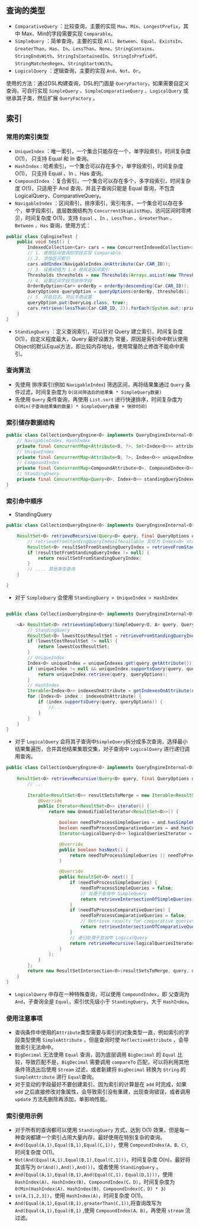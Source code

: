 ## 查询的类型

* `ComparativeQuery` ：比较查询，主要的实现 `Max`、`Min`、`LongestPrefix`，其中 Max、Min的字段需要实现 `Comparable`。
* `SimpleQuery` ：简单查询，主要的实现 `All`、`Between`、`Equal`、`ExistsIn`、`GreaterThan`、`Has`、`In`、`LessThan`、`None`、`StringContains`、`StringEndsWith`、`StringIsContainedIn`、`StringIsPrefixOf`、`StringMatchesRegex`、`StringStartsWith`。
* `LogicalQuery` ：逻辑查询，主要的实现 `And`、`Not`、`Or`。

使用的方法：通过DSL构建查询，DSL的门面是 `QueryFactory`，如果需要自定义查询，可自行实现 `SimpleQuery` 、`SimpleComparativeQuery` 、`LogicalQuery` 或继承其子类，然后扩展 `QueryFactory` 。

## 索引

### 常用的索引类型

* `UniqueIndex` ：唯一索引，一个集合只能存在一个，单字段索引，时间复杂度 O(1)， 只支持 Equal 和 In 查询。
* `HashIndex` : 哈希索引，一个集合可以存在多个，单字段索引，时间复杂度 O(1)， 只支持 Equal 、In 、Has 查询。
* `CompoundIndex` ：复合索引，一个集合可以存在多个，多字段索引，时间复杂度 O(1)，只适用于 And 查询，并且子查询只能是 Equal 查询，不包含 LogicalQuery、ComparativeQuery。
* `NavigableIndex` ：区间索引，排序索引，索引有序，一个集合可以存在多个，单字段索引，底层数据结构为 `ConcurrentSkipListMap`，访问区间时零拷贝，时间复杂度 O(1)，支持 `Equal` 、`In` 、`LessThan` 、`GreaterThan` 、`Between` 、`Has` 查询，使用方式：

````java
public class CqEngineTest {
    public void test() {
        IndexedCollection<Car> cars = new ConcurrentIndexedCollection<>();
        // 1. 使用区间查询的字段实现 Comparable
        // 2. 添加区间索引
        cars.addIndex(NavigableIndex.onAttribute(Car.CAR_ID));
        // 3. 设置阀值为 1.0 使其走区间索引
        Thresholds thresholds = new Thresholds(Arrays.asList(new Threshold(EngineThresholds.INDEX_ORDERING_SELECTIVITY, 1.0D)));
        // 4. 设置区间字段为排序字段
        OrderByOption<Car> orderBy = orderBy(descending(Car.CAR_ID));
        QueryOptions queryOption = queryOptions(orderBy, thresholds);
        // 5. 开启日志，可以不用设置
        queryOption.put(QueryLog.class, true);
        cars.retrieve(lessThan(Car.CAR_ID, 2)).forEach(System.out::println);
    }
}
````

* `StandingQuery` ：定义查询索引，可以针对 Query 建立索引，时间复杂度 O(1)，自定义程度最大，Query 最好设置为 常量，原因是索引命中默认使用Object的默认Equal方法，即比较内存地址，使用常量防止修改不能命中索引。

### 查询算法

* 先使用 排序索引(例如 `NavigableIndex`) 筛选区间，再将结果集通过 `Query` 条件过滤，时间复杂度为 `O(区间筛选后的结果集 * SimpleQuery数量)`
* 先使用 `Query` 条件查询，再使用 `List.sort` 进行快速排序，时间复杂度为 `O(Min(子查询结果集的数量) * SimpleQuery数量 + 快排时间)`

### 索引储存数据结构

```java
public class CollectionQueryEngine<O> implements QueryEngineInternal<O> {
    // NavigableIndex、HashIndex
    private final ConcurrentMap<Attribute<O, ?>, Set<Index<O>>> attributeIndexes = new ConcurrentHashMap<Attribute<O, ?>, Set<Index<O>>>();
    // UniqueIndex
    private final ConcurrentMap<Attribute<O, ?>, Index<O>> uniqueIndexes = new ConcurrentHashMap<Attribute<O, ?>, Index<O>>();
    // CompoundIndex
    private final ConcurrentMap<CompoundAttribute<O>, CompoundIndex<O>> compoundIndexes = new ConcurrentHashMap<CompoundAttribute<O>, CompoundIndex<O>>();
    // StandingQuery
    private final ConcurrentMap<Query<O>, Index<O>> standingQueryIndexes = new ConcurrentHashMap<Query<O>, Index<O>>();
}
```

### 索引命中顺序

* StandingQuery

```java
public class CollectionQueryEngine<O> implements QueryEngineInternal<O> {

    ResultSet<O> retrieveRecursive(Query<O> query, final QueryOptions queryOptions) {
        // retrieveFromStandingQueryIndexIfAvailable 实现为 Index<O> standingQueryIndex = standingQueryIndexes.get(query);
        ResultSet<O> resultSetFromStandingQueryIndex = retrieveFromStandingQueryIndexIfAvailable(query, queryOptions);
        if (resultSetFromStandingQueryIndex != null) {
            return resultSetFromStandingQueryIndex;
        }
        // .... 其他类型查询
    }

}
```

* 对于 `SimpleQuery` 会使用 `StandingQuery > UniqueIndex > HashIndex`

```java

public class CollectionQueryEngine<O> implements QueryEngineInternal<O> {

    <A> ResultSet<O> retrieveSimpleQuery(SimpleQuery<O, A> query, QueryOptions queryOptions) {
        // StandingQuery
        ResultSet<O> lowestCostResultSet = retrieveFromStandingQueryIndexIfAvailable(query, queryOptions);
        if (lowestCostResultSet != null) {
            return lowestCostResultSet;
        }
        // UniqueIndex
        Index<O> uniqueIndex = uniqueIndexes.get(query.getAttribute());
        if (uniqueIndex != null && uniqueIndex.supportsQuery(query, queryOptions)) {
            return uniqueIndex.retrieve(query, queryOptions);
        }
        // HashIndex
        Iterable<Index<O>> indexesOnAttribute = getIndexesOnAttribute(query.getAttribute());
        for (Index<O> index : indexesOnAttribute) {
            if (index.supportsQuery(query, queryOptions)) {
                //...
            }
        }
    }
}

```

* 对于 `LogicalQuery` 会将其子查询中`SimpleQuery`拆分成多次查询，选择最小结果集遍历，合并其他结果集取交集，对子查询中 `LogicalQuery` 进行递归调用查询。

```java
public class CollectionQueryEngine<O> implements QueryEngineInternal<O> {
    
    ResultSet<O> retrieveRecursive(Query<O> query, final QueryOptions queryOptions) {
        // ...
        
        Iterable<ResultSet<O>> resultSetsToMerge = new Iterable<ResultSet<O>>() {
            @Override
            public Iterator<ResultSet<O>> iterator() {
                return new UnmodifiableIterator<ResultSet<O>>() {

                    boolean needToProcessSimpleQueries = and.hasSimpleQueries();
                    boolean needToProcessComparativeQueries = and.hasComparativeQueries();
                    Iterator<LogicalQuery<O>> logicalQueriesIterator = and.getLogicalQueries().iterator();

                    @Override
                    public boolean hasNext() {
                        return needToProcessSimpleQueries || needToProcessComparativeQueries || logicalQueriesIterator.hasNext();
                    }

                    @Override
                    public ResultSet<O> next() {
                        if (needToProcessSimpleQueries) {
                            needToProcessSimpleQueries = false;
                            // 处理子查询中 SimpleQuery
                            return retrieveIntersectionOfSimpleQueries(and.getSimpleQueries(), queryOptions, indexMergeStrategyEnabled);
                        }
                        if (needToProcessComparativeQueries) {
                            needToProcessComparativeQueries = false;
                            // Retrieve results for comparative queries from indexes...
                            return retrieveIntersectionOfComparativeQueries(and.getComparativeQueries(), queryOptions);
                        }
                        // 递归处理子查询中 LogicalQuery
                        return retrieveRecursive(logicalQueriesIterator.next(), queryOptions);
                    }
                };
            }
        };
        return new ResultSetIntersection<O>(resultSetsToMerge, query, queryOptions, useIndexMergeStrategy);
    }
}
````

* `LogicalQuery` 中存在一种特殊查询，可以使用 `CompoundIndex`，即 父查询为 `And`，子查询全是 `Equal`，索引优先级小于 `StandingQuery`，大于 `HashIndex`。

### 使用注意事项

* 查询条件中使用的`Attribute`类型需要与索引的对象类型一直，例如索引的字段类型使用 `SimpleAttribute` ，但是查询时使 `ReflectiveAttribute` ，会导致索引无法命中。
* `BigDecimal` 无法使用 `Equal` 查询，因为底层调用 `BigDecimal` 的 `Equal` 比较，导致匹配不是，`BigDecimal` 需要调用 `compareTo` 匹配，可以将利用其他条件筛选出后使用 `Stream` 过滤，或者新建将 `BigDecimal` 转换为 `String` 的`SimpleAttribute` 进行 `Equal`查询。
* 对于变动的字段最好不要创建索引，因为索引的计算是在 `add` 时完成，如果 `add` 之后直接修改对象属性，会导致索引没有重建，出现查询错误，或者调用 `update` 方法先删除再添加，单影响性能。

### 索引使用示例

* 对于所有的查询都可以使用 `StandingQuery` 方式，达到 O(1) 效果，但是每一种查询都建一个索引占用大量内存，最好使用在特别复杂的查询。
* `And(Equal(A,1),Equal(B,1),Equal(C,1))`，使用 `CompoundIndex(A，B，C)`,时间复杂度 O(1)。
* `Not(And(Equal(A,1),Equal(B,1),Equal(C,1)))`，时间复杂度 O(n)，最好将其该写为 `Or(And(),And(),And())`，或者使用 `StandingQuery` 。
* `And(Equal(A,1),Equal(B,1),And(Equal(C,1)，Equal(D,1)))`，使用 `HashIndex(A)`、`HashIndex(B)`、`CompoundIndex(C，D)`，时间复杂度为 `O(Min(HashIndex(A)、HashIndex(B)、CompoundIndex(C，D) * 3)`
* `in(A,[1,2,3])`，使用 `HashIndex(A)`，时间复杂度 O(1)。
* `And(Equal(A,1),Equal(B,1),greaterThan(C,1))`,将查询改写为 `And(Equal(A,1),Equal(B,1)` ,使用 `CompoundIndex(A，B)`，再使用 `stream` 流过滤。
